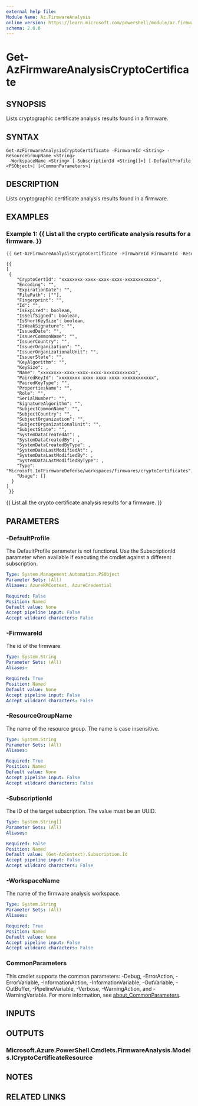 ```yaml
---
external help file:
Module Name: Az.FirmwareAnalysis
online version: https://learn.microsoft.com/powershell/module/az.firmwareanalysis/get-azfirmwareanalysiscryptocertificate
schema: 2.0.0
---
```


# Get-AzFirmwareAnalysisCryptoCertificate

## SYNOPSIS
Lists cryptographic certificate analysis results found in a firmware.

## SYNTAX

```
Get-AzFirmwareAnalysisCryptoCertificate -FirmwareId <String> -ResourceGroupName <String>
 -WorkspaceName <String> [-SubscriptionId <String[]>] [-DefaultProfile <PSObject>] [<CommonParameters>]
```

## DESCRIPTION
Lists cryptographic certificate analysis results found in a firmware.

## EXAMPLES

### Example 1: {{ List all the crypto certificate analysis results for a firmware. }}
```powershell
{{ Get-AzFirmwareAnalysisCryptoCertificate -FirmwareId FirmwareId -ResourceGroupName ResourceGroupName -WorkspaceName WorkspaceName | ConvertTo-Json }}
```

```output
{{ 
[
 {
    "CryptoCertId": "xxxxxxxx-xxxx-xxxx-xxxx-xxxxxxxxxxxx",
    "Encoding": "",
    "ExpirationDate": "",
    "FilePath": [""],
    "Fingerprint": "",
    "Id": "",
    "IsExpired": boolean,
    "IsSelfSigned": boolean,
    "IsShortKeySize": boolean,
    "IsWeakSignature": "",
    "IssuedDate": "",
    "IssuerCommonName": "",
    "IssuerCountry": "",
    "IssuerOrganization": "",
    "IssuerOrganizationalUnit": "",
    "IssuerState": "",
    "KeyAlgorithm": "",
    "KeySize": ,
    "Name": "xxxxxxxx-xxxx-xxxx-xxxx-xxxxxxxxxxxx",
    "PairedKeyId": "xxxxxxxx-xxxx-xxxx-xxxx-xxxxxxxxxxxx",
    "PairedKeyType": "",
    "PropertiesName": "",
    "Role": "",
    "SerialNumber": "",
    "SignatureAlgorithm": "",
    "SubjectCommonName": "",
    "SubjectCountry": "",
    "SubjectOrganization": "",
    "SubjectOrganizationalUnit": "",
    "SubjectState": "",
    "SystemDataCreatedAt": ,
    "SystemDataCreatedBy": ,
    "SystemDataCreatedByType": ,
    "SystemDataLastModifiedAt": ,
    "SystemDataLastModifiedBy": ,
    "SystemDataLastModifiedByType": ,
    "Type": "Microsoft.IoTFirmwareDefense/workspaces/firmwares/cryptoCertificates",
    "Usage": []
  }
]
 }}
```

{{ List all the crypto certificate analysis results for a firmware.
}}

## PARAMETERS

### -DefaultProfile
The DefaultProfile parameter is not functional.
Use the SubscriptionId parameter when available if executing the cmdlet against a different subscription.

```yaml
Type: System.Management.Automation.PSObject
Parameter Sets: (All)
Aliases: AzureRMContext, AzureCredential

Required: False
Position: Named
Default value: None
Accept pipeline input: False
Accept wildcard characters: False
```

### -FirmwareId
The id of the firmware.

```yaml
Type: System.String
Parameter Sets: (All)
Aliases:

Required: True
Position: Named
Default value: None
Accept pipeline input: False
Accept wildcard characters: False
```

### -ResourceGroupName
The name of the resource group.
The name is case insensitive.

```yaml
Type: System.String
Parameter Sets: (All)
Aliases:

Required: True
Position: Named
Default value: None
Accept pipeline input: False
Accept wildcard characters: False
```

### -SubscriptionId
The ID of the target subscription.
The value must be an UUID.

```yaml
Type: System.String[]
Parameter Sets: (All)
Aliases:

Required: False
Position: Named
Default value: (Get-AzContext).Subscription.Id
Accept pipeline input: False
Accept wildcard characters: False
```

### -WorkspaceName
The name of the firmware analysis workspace.

```yaml
Type: System.String
Parameter Sets: (All)
Aliases:

Required: True
Position: Named
Default value: None
Accept pipeline input: False
Accept wildcard characters: False
```

### CommonParameters
This cmdlet supports the common parameters: -Debug, -ErrorAction, -ErrorVariable, -InformationAction, -InformationVariable, -OutVariable, -OutBuffer, -PipelineVariable, -Verbose, -WarningAction, and -WarningVariable. For more information, see [about_CommonParameters](http://go.microsoft.com/fwlink/?LinkID=113216).

## INPUTS

## OUTPUTS

### Microsoft.Azure.PowerShell.Cmdlets.FirmwareAnalysis.Models.ICryptoCertificateResource

## NOTES

## RELATED LINKS

